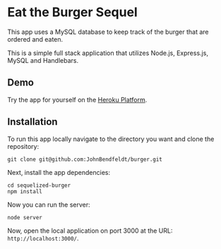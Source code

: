 # Eat the Burger Sequel

This app uses a MySQL database to keep track of the burger that are ordered and eaten.

This is a simple full stack application that utilizes Node.js, Express.js, MySQL and Handlebars.

## Demo

Try the app for yourself on the [Heroku Platform](http://johnsburgers.herokuapp.com/).

## Installation

To run this app locally navigate to the directory you want and clone the repository:

	git clone git@github.com:JohnBendfeldt/burger.git
	
Next, install the app dependencies:

	cd sequelized-burger
	npm install
	
Now you can run the server:

	node server
	
Now, open the local application on port 3000 at the URL: `http://localhost:3000/`.
